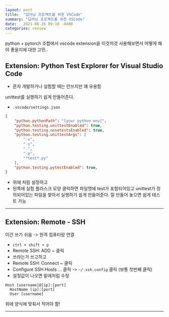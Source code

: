 ```yaml
---
layout: post
title:  "딥러닝 프로젝트를 위한 VSCode"
summary: "딥러닝 프로젝트를 위한 VSCode"
date:   2021-06-26 09:10 -0400
categories: review
---
```



python + pytorch 조합에서 vscode extension을 이것저것 사용해보면서 어떻게 해야 좋을지에 대한 고민..


## Extension: Python Test Explorer for Visual Studio Code

- 혼자 개발하거나 실험할 때는 안쓰지만 꽤 유용함

unittest를 실행하기 쉽게 만들어준다.

- `.vscode/settings.json`

```json
{
    "python.pythonPath": "[your python env]",
    "python.testing.unittestEnabled": true,
    "python.testing.nosetestsEnabled": true,
    "python.testing.unittestArgs": [
        "-v",
        "-s",
        ".",
        "-p",
        "*test*.py"
    ],
    "python.testing.pytestEnabled": true,
}
```

- 위에 처럼 설정하고
- 왼쪽에 실험 플라스크 모양 클릭하면 파일명에 test가 포함되어있고 unittest가 정의되어있는 파일을 찾아서 실행하기 쉽게 만들어준다. 잘 만들어 놓으면 쉽게 테스트 가능

---

## Extension: Remote - SSH

이건 쓰기 쉬움 -> 원격 컴퓨터랑 연결

- `ctrl + shift + p`
- Remote SSH: ADD ~ 클릭
- 쓰라는거 쓰고하고
- Remote SSH: Connect ~ 클릭
- Configure SSH Hosts ... 클릭 -> `~/.ssh.config` 클릭 (보통 첫번째 클릭)
- 설정값이 나오면 밑에처럼 수정

```
Host [username]@[ip]:[port]
  HostName [ip]:[port]
  User [username]
```

위에 양식에 맞춰서 적어야 함!

---

